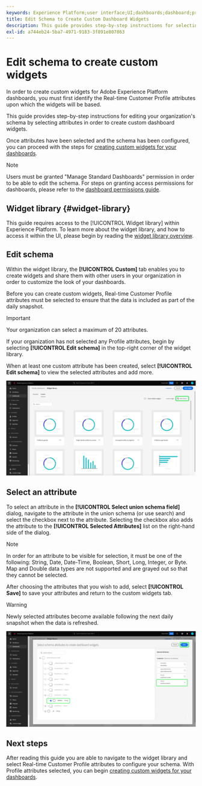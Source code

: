```yaml
---
keywords: Experience Platform;user interface;UI;dashboards;dashboard;profiles;segments;destinations;license usage
title: Edit Schema to Create Custom Dashboard Widgets
description: This guide provides step-by-step instructions for selecting attributes and configuring your organization's schema in order to create custom widgets for Adobe Experience Platform dashboards.
exl-id: a744eb24-5ba7-4971-9183-3f891e807863
---
```

# Edit schema to create custom widgets

In order to create custom widgets for Adobe Experience Platform dashboards, you must first identify the Real-time Customer Profile attributes upon which the widgets will be based.

This guide provides step-by-step instructions for editing your organization's schema by selecting attributes in order to create custom dashboard widgets.

Once attributes have been selected and the schema has been configured, you can proceed with the steps for [creating custom widgets for your dashboards](custom-widgets.md).

>[!NOTE]
>
>Users must be granted "Manage Standard Dashboards" permission in order to be able to edit the schema. For steps on granting access permissions for dashboards, please refer to the [dashboard permissions guide](../permissions.md).

## Widget library {#widget-library}

This guide requires access to the [!UICONTROL Widget library] within Experience Platform. To learn more about the widget library, and how to access it within the UI, please begin by reading the [widget library overview](widget-library.md).

## Edit schema

Within the widget library, the **[!UICONTROL Custom]** tab enables you to create widgets and share them with other users in your organization in order to customize the look of your dashboards. 

Before you can create custom widgets, Real-time Customer Profile attributes must be selected to ensure that the data is included as part of the daily snapshot. 

>[!IMPORTANT]
>
>Your organization can select a maximum of 20 attributes. 

If your organization has not selected any Profile attributes, begin by selecting **[!UICONTROL Edit schema]** in the top-right corner of the widget library.

When at least one custom attribute has been created, select **[!UICONTROL Edit schema]** to view the selected attributes and add more.

![](../images/customization/edit-schema.png)

## Select an attribute

To select an attribute in the **[!UICONTROL Select union schema field]** dialog, navigate to the attribute in the union schema (or use search) and select the checkbox next to the attribute. Selecting the checkbox also adds the attribute to the **[!UICONTROL Selected Attributes]** list on the right-hand side of the dialog. 

>[!NOTE]
>
>In order for an attribute to be visible for selection, it must be one of the following: String, Date, Date-Time, Boolean, Short, Long, Integer, or Byte. Map and Double data types are not supported and are grayed out so that they cannot be selected.

After choosing the attributes that you wish to add, select **[!UICONTROL Save]** to save your attributes and return to the custom widgets tab.

>[!WARNING]
>Newly selected attributes become available following the next daily snapshot when the data is refreshed.

![](../images/customization/select-attribute.png)

## Next steps

After reading this guide you are able to navigate to the widget library and select Real-time Customer Profile attributes to configure your schema. With Profile attributes selected, you can begin [creating custom widgets for your dashboards](custom-widgets.md).
